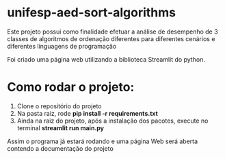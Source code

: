 # unifesp-aed-sort-algorithms
Este projeto possui como finalidade efetuar a análise de desempenho de 3 classes de algoritmos de ordenação diferentes para diferentes cenários e diferentes linguagens de programação

Foi criado uma página web utilizando a biblioteca Streamlit do python.

# Como rodar o projeto:
1. Clone o repositório do projeto
2. Na pasta raiz, rode **pip install -r requirements.txt**
3. Ainda na raiz do projeto, após a instalação dos pacotes, execute no terminal **streamlit run main.py**

Assim o programa já estará rodando e uma página Web será aberta contendo a documentação do projeto
